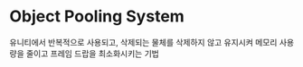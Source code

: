 # Object Pooling System <br/>

유니티에서 반복적으로 사용되고, 삭제되는 물체를 삭제하지 않고 유지시켜 메모리 사용량을 줄이고 프레임 드랍을 최소화시키는 기법
